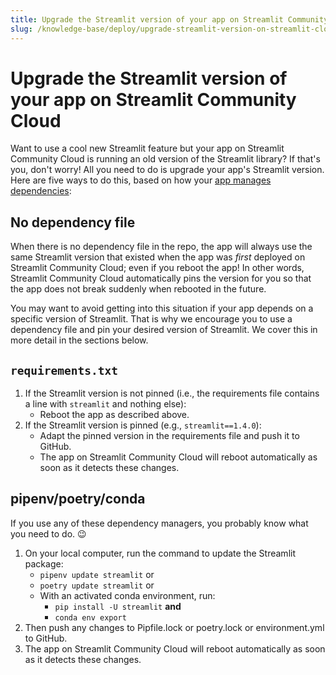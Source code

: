 ```yaml
---
title: Upgrade the Streamlit version of your app on Streamlit Community Cloud
slug: /knowledge-base/deploy/upgrade-streamlit-version-on-streamlit-cloud
---
```


# Upgrade the Streamlit version of your app on Streamlit Community Cloud

Want to use a cool new Streamlit feature but your app on Streamlit Community Cloud is running an old version of the Streamlit library? If that's you, don't worry! All you need to do is upgrade your app's Streamlit version. Here are five ways to do this, based on how your [app manages dependencies](/streamlit-community-cloud/deploy-your-app/app-dependencies):

## No dependency file

When there is no dependency file in the repo, the app will always use the same Streamlit version that existed when the app was _first_ deployed on Streamlit Community Cloud; even if you reboot the app! In other words, Streamlit Community Cloud automatically pins the version for you so that the app does not break suddenly when rebooted in the future.

You may want to avoid getting into this situation if your app depends on a specific version of Streamlit. That is why we encourage you to use a dependency file and pin your desired version of Streamlit. We cover this in more detail in the sections below.

## `requirements.txt`

1. If the Streamlit version is not pinned (i.e., the requirements file contains a line with `streamlit` and nothing else):
   - Reboot the app as described above.
2. If the Streamlit version is pinned (e.g., `streamlit==1.4.0`):
   - Adapt the pinned version in the requirements file and push it to GitHub.
   - The app on Streamlit Community Cloud will reboot automatically as soon as it detects these changes.

## pipenv/poetry/conda

If you use any of these dependency managers, you probably know what you need to do. 😉

1. On your local computer, run the command to update the Streamlit package:
   - `pipenv update streamlit` or
   - `poetry update streamlit` or
   - With an activated conda environment, run:
     - `pip install -U streamlit` **and**
     - `conda env export`
2. Then push any changes to Pipfile.lock or poetry.lock or environment.yml to GitHub.
3. The app on Streamlit Community Cloud will reboot automatically as soon as it detects these changes.
